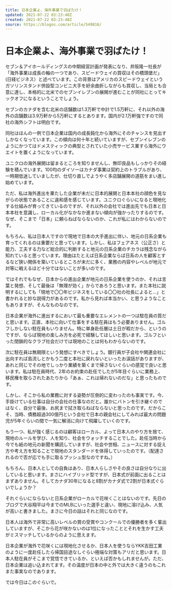 ```yaml
---
title: 日本企業よ、海外事業で羽ばたけ！
updated: 2021-07-22 03:23:40Z
created: 2021-07-22 03:23:40Z
source: https://blogos.com/article/549816/
---
```


# 日本企業よ、海外事業で羽ばたけ！

セブン＆アイホールディングスの中期経営計画が発表になり、井阪隆一社長が「海外事業は成長の軸の一つであり、スピードウェイの買収はその橋頭堡だ」(日経ビジネス）と述べています。この背景はアメリカのスピードウェイというガソリンスタンド併設型コンビニ大手を紆余曲折しながらも買収し、当局とも合意に達し、本格的に北米でのセブンイレブンの展開が進むことが同社にとってキックオフになるということでしょう。

セブンのカナダを含む北米の店舗数は1.3万軒で中計で1.5万軒に、それ以外の海外の店舗数は3.9万軒から5万軒にするとあります。国内が2.1万軒強ですので同社の海外シフトは明白です。

同社はほんの一例で日本企業は国内の成長鈍化から海外にそのチャンスを見出すしかなくなっています。この傾向は何十年と続いていますが、セブンイレブンのようにかつてはドメスティックの典型とされていた小売サービス業すら海外にウエイトを置くようになっています。

ユニクロの海外展開は留まるところを知りませんし、無印良品もしっかりその経験を積んでいます。100均のダイソーはカナダ事業は契約上のトラブルがあり、一時期低迷していましたが、仕切り直しでようやく多店舗展開の道筋をまい進し始めています。

ただ、私は海外進出を果たした企業が未だに日本的展開と日本本社の顔色を見ながらの状態であることに違和感を感じています。ユニクロぐらいになると現地化する仕組みが育ってきているのですが、それ以外の会社では進出先でも日本と日本本社を意識し、ローカル化がなかなか進まない傾向が強かったりするのです。なぜ、そこまで「日本」に頼らねばならないのか、これが私にはわからないのです。

もちろん、私は日本人ですので現地で日本の大手進出に伴い、地元の日系企業も育ってくれるのは重要だと思っています。しかし、私はフェアネス（公正さ）と能力、工夫する力など総合的に判断すると地元の日系企業のチカラは残念ながら知れていると思っています。理由はたとえば日系企業ならば日系の人を顧客とするなど狭い関係を築いているところが未だに多く、業務の内容やレベルが地元で対等に戦えるほど十分ではないことが多いのです。

ではそれでもなぜ、日本からの進出企業が地元の日系企業を使うのか、それは言葉と発想、そして最後は「無理が効く」からであろうと思います。また本社に説明するにしても「現地で〇〇年ビジネスをしている〇〇社の社長によると…」と書かれると妙な説得力があるのです。私から見れば本当かい、と思うようなこともありますが、そんなものなのです。

日本企業が海外に進出するにおいて最も重要なエレメントの一つは駐在員の質だと思います。正直、本社に向いて仕事をする駐在員はもう必要ありません。ゴルフしかしない駐在員もいりません。特に単身赴任層は土日が暇だから、というのですが、ならば現地の楽しみ方を必死で経験してほしいと思います。ゴルフといった閉鎖的なクラブ社会だけでは現地のことは何もわからないのです。

次に駐在員は無期限という発想にすべきでしょう。銀行員が子会社や関連会社に出向すれば島流しとかもう二度と本社に戻れないといったお涙話がありますが、あれと同じでその地でしっかり業績を築くまで帰さないぐらいの感覚で良いと思います。私は駐在員時代、2年のお約束の赴任でしたが5年目ぐらいに業務上、移民権を取らされたあたりから「あぁ、これは帰れないのだな」と思ったものです。

しかし、そこから私の業務に対する姿勢が圧倒的に変わったのも事実です。今、手掛けている仕事は自分の会社の仕事なのだと。誰かにバトンを引き継ぐのではなく、自分で最後、お尻まで拭き取らねばならないと思ったのです。だからこそ、当時、債務超過300億円という会社で日本の親会社にしてみれば最大の問題児が5年ぐらいの間で一気に解消に向けて飛躍していくのです。

もう一つ、私が強く感じるのは顧客はローカル、よって日本人のやり方を捨て、現地のルールを学び、人を知り、社会をウォッチすることでした。赴任当時から今でも紙の地元の新聞を購読していますが、社会や世相、ニュースに対する捉え方や考え方を知ることで現地のスタンダードを体得していったのです。（配達されるので否が応でも手に取るプッシュ型なのですね。）

もちろん、日本人としての自負はあり、日本人らしさやその良さは自分なりに出していると思います。まさにハイブリッド型ですが、日本式が前面に出ることはまずありません。そしてカナダ30年になると8割がカナダ式で2割が日本式ぐらいでしょうか？

それぐらいにならないと日系企業がローカルで花咲くことはないのです。先日のブログで大谷翔平は今までのMLBにいった選手と違い、現地に溶け込み、人気が高いと書きました。まさに今日の話はそれと同じなのです。

日本人は海外で非常に高いレベルの賞の受賞やコンクールでの優勝者を多く輩出していますが、そこから花が咲かないのは1位になったこととそれを生かす工夫がミスマッチしているからのように思えます。

日本企業が海外で花咲くには現地化させるか、日本人を使うならYKK吉田工業のように一度赴任したら帰国目途なしぐらい極端な対策もアリだと思います。日本人駐在員がそこまで覚悟できているか、といえば否かもしれませんが。ただ、日本企業は追い込まれてます。その温度が日本の中と外では大きく違うのもこれまた事実なのであります。

では今日はこのぐらいで。